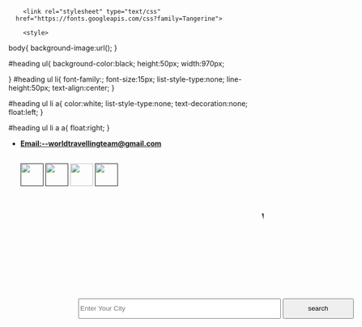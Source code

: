 <html>
 <head>
 <meta name="keyword" content="travelling,world travelling,india travelling"/>
  <meta name="keyword" content="travelling,world travelling,india travelling"/>
 <meta name="keyword" content="travelling,world travelling,india travelling,india,india tour, world tour,"/>
 <meta name="keyword" content="travelling,world travelling,india travelling,travel, lonavala travelling"/>
 <meta name="keyword" content="travelling,world travelling,india travelling,lonavala,lonavala tour"/>
 <meta name="keyword" content="travelling,world travelling,india travelling,lonavala lions point,lions point,point "/>
 <meta name="keyword" content="travelling,world travelling,india travelling,lonavala,tiger point,tiger point,point"/>
 <meta name="keyword" content="travelling,world travelling,india travelling,lonavala monkey point,monkey point,point"/>
 <meta name="keyword" content="travelling,world travelling,india travelling,lonavala bushi dam,lonavala bhushi dam,bushi dam,bhushi,bushi,dam"/>
 <meta name="keyword" content="travelling,world travelling,india travelling,lohagad fort lonavala,lohagad fort,lohagad"/>
 <meta name="keyword" content="travelling,world travelling,india travelling,lonavala sunset piont,sunset point,sunset"/>
 <meta name="keyword" content="travelling,world travelling,india travelling,lonavala sunrise point,sunrise point,sunrise,point"/>
 <meta name="keyword" content="travelling,world travelling,india travelling,lonavala kumar resort,kumar resort,resorts"/>
 <meta name="keyword" content="travelling,world travelling,india travelling,lonavala resort,lonavala resorts,resorts,resort"/>
 <meta name="keyword" content="travelling,world travelling,india travelling,lonavala waterfalls,lonavala waterfall,waterfalls lonavala,lonavala waterfall"/>
 <meta name="keyword" content="travelling,world travelling,india travelling,lonavala wet & joy,wet & joy,lonavala wet n joy,wet n joy"/>
 <meta name="keyword" content="travelling,world travelling,india travelling,lonavala aamby vallay city,aamby valley city,valley city"/>
 <meta name="keyword" content="travelling,world travelling,india travelling, lonavala pawna lake, pawna lake,lake"/>
 <meta name="keyword" content="travelling,world travelling,india travelling, lonavala khandala, khandala lonavala,lonavala, khandala"/>
 <meta name="keyword" content="travelling,world travelling,india travelling,lonavala train,train, pune to lonavala,mumbai to lonavala"/>
 <meta name="keyword" content="travelling,world travelling,india travelling,train lonavala,lonavala to pune,lonavala to mumbai"/>
 <meta name="keyword" content="travelling,world travelling,india travelling,khandala train,train, pune to khandala,mumbai to khandala"/>
 <meta name="keyword" content="travelling,world travelling,india travelling,train khandala,train,khandala to pune,khandala to mumbai"/>
 <meta name="discription" content="travelling,world travelling,india travelling"/>
 <meta name="discription" content="travelling,world travelling,india travelling"/>
 <meta name="discription" content="travelling,world travelling,india travelling"/>
 <meta name="discription" content="travelling,world travelling,india travelling"/>
 <meta name="discription" content="travelling,world travelling,india travelling"/>
 <meta name="discription" content="travelling,world travelling,india travelling"/>
 <meta name="discription" content="travelling,world travelling,india travelling"/>
 <meta name="discription" content="travelling,world travelling,india travelling"/>
 <meta name="discription" content="travelling,world travelling,india travelling"/>
 <meta name="discription" content="travelling,world travelling,india travelling"/>
 <meta name="discription" content="travelling,world travelling,india travelling"/>
 <meta name="discription" content="travelling,world travelling,india travelling"/>
 <meta name="discription" content="travelling,world travelling,india travelling"/>
 <meta name="author" content="shivam gupta,aashish pandey"/>
  <meta name="author" content="shivam gupta,aashish pandey"/>
   <meta name="author" content="shivam gupta,aashish pandey"/>
    <meta name="author" content="shivam gupta,aashish pandey"/>
     <meta name="author" content="shivam gupta,aashish pandey"/>
      <meta name="author" content="shivam gupta,aashish pandey"/>
       <meta name="author" content="shivam gupta,aashish pandey"/>
        <meta name="author" content="shivam gupta,aashish pandey"/>
         <meta name="author" content="shivam gupta,aashish pandey"/>
          <meta name="author" content="shivam gupta,aashish pandey"/>
           <meta name="author" content="shivam gupta,aashish pandey"/>
           

 <meta http-equiv="content-type" content="text/html; charset=UTF-8"/>
 <title>about us page</title>
 <link rel="stylesheet" type="text/css"
          href="https://fonts.googleapis.com/css?family=Tangerine">

	    <link rel="stylesheet" type="text/css"
      href="https://fonts.googleapis.com/css?family=Tangerine">
      
        <style>
 body{
   background-image:url();
    }
    
   #heading ul{
   background-color:black;
   height:50px;
   width:970px;

   }
   #heading ul li{
   font-family:;
   font-size:15px;
list-style-type:none;
line-height:50px;
text-align:center;
   }
   
   #heading ul li a{
   color:white;
   list-style-type:none;
text-decoration:none;
float:left;
}

#heading ul li a a{
float:right;
}
   <style>
   .buttons{
   width:1000px;
   height:500px;
     margin:0 auto;
   background-image:url("https://github.com/worldtravellingteam/photos-x/blob/master/travelling.png?raw=true");
   }
   .buttons input[type="text"]{
   width:400px;
  height:40px;
  margin:0 auto;
  }
  
      .buttons input[type="submit"]{
	  height:40px;
	  width:140px;
	    margin:0 auto;
	  }
   </style>

   
   
   </style>

</head>


<body>
<div id="heading">
<ul>
<li><b><a href="">Email:--worldtravellingteam@gmail.com</a></b></li>
&nbsp;&nbsp;&nbsp;&nbsp;&nbsp;&nbsp;&nbsp;&nbsp;&nbsp;&nbsp;&nbsp;&nbsp;&nbsp;&nbsp;&nbsp;&nbsp;&nbsp;&nbsp;&nbsp;&nbsp;&nbsp;&nbsp;&nbsp;&nbsp;&nbsp;&nbsp;&nbsp;&nbsp;&nbsp;&nbsp;&nbsp;&nbsp;&nbsp;&nbsp;&nbsp;&nbsp;&nbsp;&nbsp;&nbsp;&nbsp;&nbsp;&nbsp;&nbsp;&nbsp;&nbsp;&nbsp;&nbsp;&nbsp;&nbsp;&nbsp;&nbsp;&nbsp;&nbsp;&nbsp;&nbsp;&nbsp;&nbsp;&nbsp;&nbsp;&nbsp;&nbsp;&nbsp;&nbsp;&nbsp;&nbsp;&nbsp;&nbsp;&nbsp;&nbsp;&nbsp;&nbsp;

<a href=""><img src="http://static.wixstatic.com/media/b60e69_28be9da484ad4900ad58fe7db4885ce5.png" height="45px" width="45px"></a>
<a href=""><img src="http://bizgropartners.com/wp-content/uploads/2016/03/twitter.png" height="45px" width="45px"></a>
<a href="http://www.instagram.com/worldtravellingteam/"><img src="https://cdn4.iconfinder.com/data/icons/social-icons-6/40/instagram-512.png" height="45px" width="45px"></a>
<a href=""><img src="https://careers.juniper.net/careers/careers/img/googleplus-circle.png" height="45px" width="45px"></a>

</ul>

</div>

 <marquee behavior="scroll"><h2>welcome to world travelling website :))</h2></marquee>
 
</body>
 
<body>

<div class="buttons">
<form>
<br><br><br><br><br><br><br>
&nbsp;&nbsp;&nbsp;&nbsp;&nbsp;&nbsp;&nbsp;&nbsp;&nbsp;&nbsp;&nbsp;&nbsp;&nbsp;&nbsp;&nbsp;&nbsp;&nbsp;&nbsp;&nbsp;&nbsp;&nbsp;&nbsp;&nbsp;&nbsp;&nbsp;&nbsp;&nbsp;&nbsp;&nbsp;&nbsp;&nbsp;&nbsp;&nbsp;&nbsp;
<input type="text" placeholder="Enter Your City">
<input type="submit" value="search">
</form>


<br><br><br><br><br><br><br><br><br><br><br><br><br><br><br><br><br><br><br><br><br><br><br><br><br><br><br><br><br><br>
	<body>






